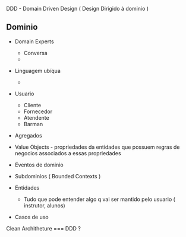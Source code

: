 DDD - Domain Driven Design ( Design Dirigido à dominio )

## Dominio

- Domain Experts
  - Conversa
  -
- Linguagem ubíqua

  -

- Usuario

  - Cliente
  - Fornecedor
  - Atendente
  - Barman

- Agregados
- Value Objects - propriedades da entidades que possuem regras de negocios associados a essas propriedades
- Eventos de dominio
- Subdominios ( Bounded Contexts )
- Entidades
  - Tudo que pode entender algo q vai ser mantido pelo usuario ( instrutor, alunos)
- Casos de uso

Clean Architheture === DDD ?
